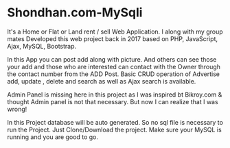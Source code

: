 # Shondhan.com-MySqli
It's a Home or Flat or Land rent / sell  Web Application. I along with my group mates Developed this web project back in 2017 based on  PHP, JavaScript, Ajax, MySQL, Bootstrap. 

In this App you can post add along with picture. And others can see those your add and those who are interested can contact with the Owner through the contact number from the ADD Post. Basic CRUD operation of Advertise add, update , delete and search as well as Ajax search is available.

Admin Panel is missing here in this project as I was inspired bt Bikroy.com & thought Admin panel is not that necessary. But now I can realize that I was wrong!

In this Project database will be auto generated. So no sql file is necessary to run the Project. Just Clone/Download the project. Make sure your MySQL is running and you are good to go.
